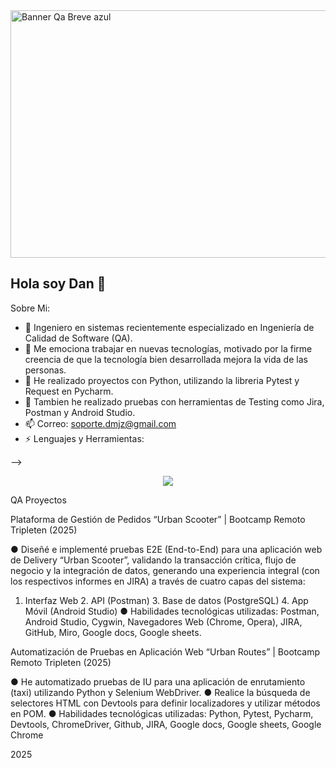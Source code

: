 <img width="1584" height="396" alt="Banner Qa Breve azul" src="https://github.com/user-attachments/assets/ec9afdd8-c342-4820-ba1e-0f19091fe1fe" />


## Hola soy Dan 👋

Sobre Mi:

- 🔭 Ingeniero en sistemas recientemente especializado en Ingeniería de Calidad de Software (QA).
- 🌱 Me emociona trabajar en nuevas tecnologías, motivado por la firme creencia de que la tecnología bien desarrollada mejora la vida de las personas.
- 🤔 He realizado proyectos con Python, utilizando la libreria Pytest y Request en Pycharm.
- 💬 Tambien he realizado pruebas con herramientas de Testing como Jira, Postman y Android Studio.
- 📫 Correo: soporte.dmjz@gmail.com
- ⚡ Lenguajes y Herramientas:

-->
<p align="center">
  <a href="https://skillicons.dev">
    <img src="https://skillicons.dev/icons?i=github,androidstudio,postman,pycharm,selenium,gmail,html,notion,linkedin" />
  </a>
</p>



QA Proyectos

Plataforma de Gestión de Pedidos “Urban Scooter” | Bootcamp Remoto Tripleten (2025)

●	Diseñé e implementé pruebas E2E (End-to-End) para una aplicación web de Delivery “Urban Scooter”, validando la transacción crítica, flujo de negocio y la integración de datos, generando una experiencia integral (con los respectivos informes en JIRA) a través de cuatro capas del sistema: 
1.	Interfaz Web   2. API (Postman) 3. Base de datos (PostgreSQL) 4. App Móvil (Android Studio)
●	Habilidades tecnológicas utilizadas:  Postman, Android Studio, Cygwin, Navegadores Web (Chrome, Opera), JIRA, GitHub, Miro, Google docs, Google sheets.

Automatización de Pruebas en Aplicación Web “Urban Routes” | Bootcamp Remoto Tripleten (2025)

●	He automatizado pruebas de IU para una aplicación de enrutamiento (taxi) utilizando Python y Selenium WebDriver.
●	Realice la búsqueda de selectores HTML con Devtools para definir localizadores y utilizar métodos en POM.
●	Habilidades tecnológicas utilizadas:  Python, Pytest, Pycharm, Devtools, ChromeDriver, Github, JIRA, Google docs, Google sheets, Google Chrome


2025
